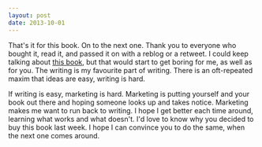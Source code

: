 ```yaml
---
layout: post
date: 2013-10-01
---
```


That's it for this book. On to the next one. Thank you to everyone who bought it, read it, and passed it on with a reblog or a retweet. I could keep talking about [this book](https://www.dreamspinnerpress.com/books/home-team-by-jameson-dash-2792-b), but that would start to get boring for me, as well as for you. The writing is my favourite part of writing. There is an oft-repeated maxim that ideas are easy, writing is hard. 

If writing is easy, marketing is hard. Marketing is putting yourself and your book out there and hoping someone looks up and takes notice. Marketing makes me want to run back to writing. I hope I get better each time around, learning what works and what doesn't. I'd love to know why you decided to buy this book last week. I hope I can convince you to do the same, when the next one comes around. 
